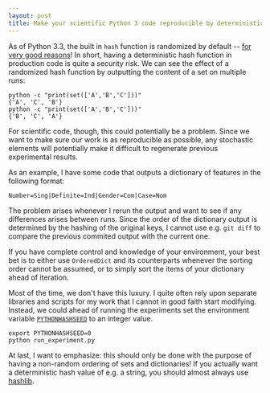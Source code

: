 ```yaml
---
layout: post
title: Make your scientific Python 3 code reproducible by deterministic hashing
---
```


As of Python 3.3, the built in `hash` function is randomized by default -- [for very good reasons](https://mail.python.org/pipermail/python-announce-list/2012-March/009394.html)! In short, having a deterministic hash function in production code is quite a security risk. We can see the effect of a randomized hash function by outputting the content of a set on multiple runs:

    python -c "print(set(['A','B','C']))"
    {'A', 'C', 'B'}
    python -c "print(set(['A','B','C']))"
    {'B', 'C', 'A'}


For scientific code, though, this could potentially be a problem. Since we want to make sure our work is as reproducible as possible, any stochastic elements will potentially make it difficult to regenerate previous experimental results. 

As an example, I have some code that outputs a dictionary of features in the following format:

    Number=Sing|Definite=Ind|Gender=Com|Case=Nom

The problem arises whenever I rerun the output and want to see if any differences arises between runs. Since the order of the dictionary output is determined by the hashing of the original keys, I cannot use e.g. `git diff` to compare the previous commited output with the current one. 

If you have complete control and knowledge of your environment, your best bet is to either use `OrderedDict` and its counterparts whenever the sorting order cannot be assumed, or to simply sort the items of your dictionary ahead of iteration.

Most of the time, we don't have this luxury. I quite often rely upon separate libraries and scripts for my work that I cannot in good faith start modifying. Instead, we could ahead of running the experiments set the environment variable [`PYTHONHASHSEED`](https://docs.python.org/3.3/using/cmdline.html#envvar-PYTHONHASHSEED) to an integer value.

    export PYTHONHASHSEED=0
    python run_experiment.py


At last, I want to emphasize: this should only be done with the purpose of having a non-random ordering of sets and dictionaries! If you actually want a deterministic hash value of e.g. a string, you should almost always use [hashlib](https://docs.python.org/3/library/hashlib.html).

